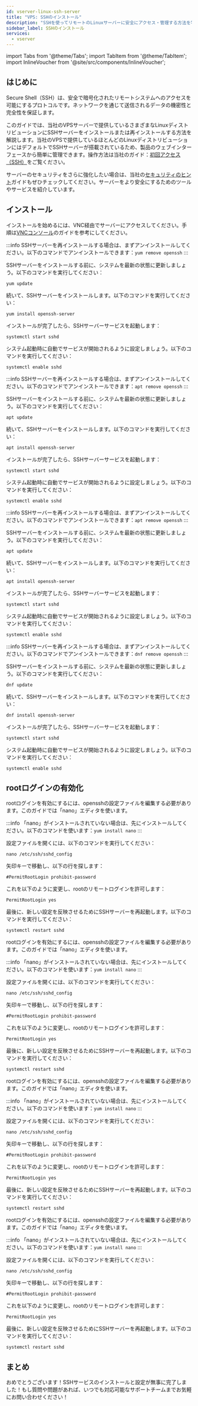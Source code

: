 ```yaml
---
id: vserver-linux-ssh-server
title: "VPS: SSHのインストール"
description: "SSHを使ってリモートのLinuxサーバーに安全にアクセス・管理する方法を学び、データ保護とサーバーコントロールを強化しよう → 今すぐ詳しく見る"
sidebar_label: SSHのインストール
services:
  - vserver
---
```


import Tabs from '@theme/Tabs';
import TabItem from '@theme/TabItem';
import InlineVoucher from '@site/src/components/InlineVoucher';


## はじめに

Secure Shell（SSH）は、安全で暗号化されたリモートシステムへのアクセスを可能にするプロトコルです。ネットワークを通じて送信されるデータの機密性と完全性を保証します。

このガイドでは、当社のVPSサーバーで提供しているさまざまなLinuxディストリビューションにSSHサーバーをインストールまたは再インストールする方法を解説します。当社のVPSで提供しているほとんどのLinuxディストリビューションにはデフォルトでSSHサーバーが搭載されているため、製品のウェブインターフェースから簡単に管理できます。操作方法は当社のガイド：[初回アクセス（SSH）](vserver-linux-ssh.md)をご覧ください。

サーバーのセキュリティをさらに強化したい場合は、当社の[セキュリティのヒント](vserver-linux-security-tips.md)ガイドもぜひチェックしてください。サーバーをより安全にするためのツールやサービスを紹介しています。

<InlineVoucher />

## インストール

インストールを始めるには、VNC経由でサーバーにアクセスしてください。手順は[VNCコンソール](vserver-vnc.md)のガイドを参考にしてください。


<Tabs>
<TabItem value="CentOS" label="CentOS" default>

:::info
SSHサーバーを再インストールする場合は、まずアンインストールしてください。以下のコマンドでアンインストールできます：`yum remove openssh`
:::

SSHサーバーをインストールする前に、システムを最新の状態に更新しましょう。以下のコマンドを実行してください：
```
yum update
```

続いて、SSHサーバーをインストールします。以下のコマンドを実行してください：
```
yum install openssh-server
```

インストールが完了したら、SSHサーバーサービスを起動します：
```
systemctl start sshd
```

システム起動時に自動でサービスが開始されるように設定しましょう。以下のコマンドを実行してください：
```
systemctl enable sshd
```

</TabItem>

<TabItem value="Debian" label="Debian">

:::info
SSHサーバーを再インストールする場合は、まずアンインストールしてください。以下のコマンドでアンインストールできます：`apt remove openssh`
:::

SSHサーバーをインストールする前に、システムを最新の状態に更新しましょう。以下のコマンドを実行してください：
```
apt update
```

続いて、SSHサーバーをインストールします。以下のコマンドを実行してください：
```
apt install openssh-server
```

インストールが完了したら、SSHサーバーサービスを起動します：
```
systemctl start sshd
```

システム起動時に自動でサービスが開始されるように設定しましょう。以下のコマンドを実行してください：
```
systemctl enable sshd
```
</TabItem>

<TabItem value="Ubuntu" label="Ubuntu">

:::info
SSHサーバーを再インストールする場合は、まずアンインストールしてください。以下のコマンドでアンインストールできます：`apt remove openssh`
:::

SSHサーバーをインストールする前に、システムを最新の状態に更新しましょう。以下のコマンドを実行してください：
```
apt update
```

続いて、SSHサーバーをインストールします。以下のコマンドを実行してください：
```
apt install openssh-server
```

インストールが完了したら、SSHサーバーサービスを起動します：
```
systemctl start sshd
```

システム起動時に自動でサービスが開始されるように設定しましょう。以下のコマンドを実行してください：
```
systemctl enable sshd
```
</TabItem>

<TabItem value="Fedora" label="Fedora">

:::info
SSHサーバーを再インストールする場合は、まずアンインストールしてください。以下のコマンドでアンインストールできます：`dnf remove openssh`
:::

SSHサーバーをインストールする前に、システムを最新の状態に更新しましょう。以下のコマンドを実行してください：
```
dnf update
```

続いて、SSHサーバーをインストールします。以下のコマンドを実行してください：
```
dnf install openssh-server
```

インストールが完了したら、SSHサーバーサービスを起動します：
```
systemctl start sshd
```

システム起動時に自動でサービスが開始されるように設定しましょう。以下のコマンドを実行してください：
```
systemctl enable sshd
```
</TabItem>
</Tabs>

## rootログインの有効化

<Tabs>

<TabItem value="CentOS" label="CentOS" default>
rootログインを有効にするには、opensshの設定ファイルを編集する必要があります。このガイドでは「nano」エディタを使います。

:::info
「nano」がインストールされていない場合は、先にインストールしてください。以下のコマンドを使います：`yum install nano`
:::

設定ファイルを開くには、以下のコマンドを実行してください：
```
nano /etc/ssh/sshd_config 
```

矢印キーで移動し、以下の行を探します：
```
#PermitRootLogin prohibit-password
```

これを以下のように変更し、rootのリモートログインを許可します：
```
PermitRootLogin yes
```

最後に、新しい設定を反映させるためにSSHサーバーを再起動します。以下のコマンドを実行してください：
```
systemctl restart sshd
```
</TabItem>

<TabItem value="Debian" label="Debian" default>
rootログインを有効にするには、opensshの設定ファイルを編集する必要があります。このガイドでは「nano」エディタを使います。

:::info
「nano」がインストールされていない場合は、先にインストールしてください。以下のコマンドを使います：`yum install nano`
:::

設定ファイルを開くには、以下のコマンドを実行してください：
```
nano /etc/ssh/sshd_config 
```

矢印キーで移動し、以下の行を探します：
```
#PermitRootLogin prohibit-password
```

これを以下のように変更し、rootのリモートログインを許可します：
```
PermitRootLogin yes
```

最後に、新しい設定を反映させるためにSSHサーバーを再起動します。以下のコマンドを実行してください：
```
systemctl restart sshd
```
</TabItem>

<TabItem value="Ubuntu" label="Ubuntu" default>
rootログインを有効にするには、opensshの設定ファイルを編集する必要があります。このガイドでは「nano」エディタを使います。

:::info
「nano」がインストールされていない場合は、先にインストールしてください。以下のコマンドを使います：`yum install nano`
:::

設定ファイルを開くには、以下のコマンドを実行してください：
```
nano /etc/ssh/sshd_config 
```

矢印キーで移動し、以下の行を探します：
```
#PermitRootLogin prohibit-password
```

これを以下のように変更し、rootのリモートログインを許可します：
```
PermitRootLogin yes
```

最後に、新しい設定を反映させるためにSSHサーバーを再起動します。以下のコマンドを実行してください：
```
systemctl restart sshd
```
</TabItem>

<TabItem value="Fedora" label="Fedora" default>
rootログインを有効にするには、opensshの設定ファイルを編集する必要があります。このガイドでは「nano」エディタを使います。

:::info
「nano」がインストールされていない場合は、先にインストールしてください。以下のコマンドを使います：`yum install nano`
:::

設定ファイルを開くには、以下のコマンドを実行してください：
```
nano /etc/ssh/sshd_config 
```

矢印キーで移動し、以下の行を探します：
```
#PermitRootLogin prohibit-password
```

これを以下のように変更し、rootのリモートログインを許可します：
```
PermitRootLogin yes
```

最後に、新しい設定を反映させるためにSSHサーバーを再起動します。以下のコマンドを実行してください：
```
systemctl restart sshd
```
</TabItem>
</Tabs>


## まとめ

おめでとうございます！SSHサービスのインストールと設定が無事に完了しました！もし質問や問題があれば、いつでも対応可能なサポートチームまでお気軽にお問い合わせください！


<InlineVoucher />